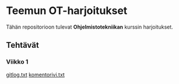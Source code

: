 # Teemun OT-harjoitukset

Tähän repositorioon tulevat **Ohjelmistotekniikan** kurssin harjoitukset.

## Tehtävät

### Viikko 1

[gitlog.txt](https://github.com/teemuoksanen/ot-harjoitustyo/blob/master/laskarit/viikko1/gitlog.txt)
[komentorivi.txt](https://github.com/teemuoksanen/ot-harjoitustyo/blob/master/laskarit/viikko1/komentorivi.txt)
